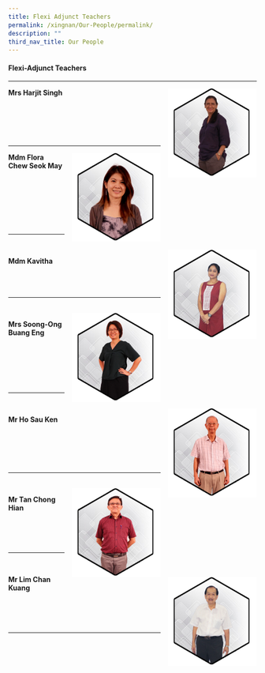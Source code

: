 ```yaml
---
title: Flexi Adjunct Teachers
permalink: /xingnan/Our-People/permalink/
description: ""
third_nav_title: Our People
---
```

#### Flexi-Adjunct Teachers
***
<img src="/images/Our%20Staff/06%20Flexi%20Adjunct/FL1.jpg" style="width:180px;height:180px;margin-left:15px;" align = "right"> **Mrs Harjit Singh**<br>
<br>
<br>
<br>
<br>
<br>

***

<img src="/images/Our%20Staff/06%20Flexi%20Adjunct/FL2.jpg" style="width:180px;height:180px;margin-left:15px;" align = "right"> **Mdm Flora Chew Seok May** <br>

<br>
<br>
<br>
<br>
<br>
<br>

***

<br>

<img src="/images/Our%20Staff/06%20Flexi%20Adjunct/FL6.jpg" style="width:180px;height:180px;margin-left:15px;" align = "right"> 

**Mdm Kavitha**
<br>
<br>
<br>
<br>

* * *

<br>
<img src="/images/Our%20Staff/06%20Flexi%20Adjunct/FL3.jpg" style="width:180px;height:180px;margin-left:15px;" align = "right"> 


**Mrs Soong-Ong Buang Eng**<br>

<br>
<br>
<br>
<br>
<br>

* * *

<br>
<img src="/images/Our%20Staff/06%20Flexi%20Adjunct/FL4.jpg" style="width:180px;height:180px;margin-left:15px;" align = "right"> 

**Mr Ho Sau Ken**<br>
<br>
<br>
<br>
<br>
<br>

* * *

<br>
<img src="/images/Our%20Staff/06%20Flexi%20Adjunct/FL5.jpg" style="width:180px;height:180px;margin-left:15px;" align = "right"> 

**Mr Tan Chong Hian**<br>
<br>
<br>
<br>
<br>



***

<br>
<img src="/images/Our%20Staff/06%20Flexi%20Adjunct/FL7.jpg" style="width:180px;height:180px;margin-left:15px;" align = "right"> 

**Mr Lim Chan Kuang**<br>
<br>
<br>
<br>
<br>

***